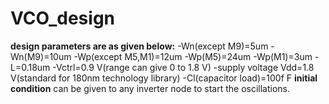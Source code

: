 # VCO_design


**design parameters are as given below:**
-Wn(except M9)=5um
-Wn(M9)=10um
-Wp(except M5,M1)=12um
-Wp(M5)=24um
-Wp(M1)=3um
-L=0.18um
-Vctrl=0.9 V(range can give 0 to 1.8 V)
-supply voltage Vdd=1.8 V(standard for 180nm technology library)
-Cl(capacitor load)=100f F
**initial condition** can be given to any inverter node to start the oscillations.
